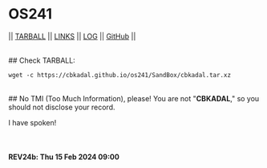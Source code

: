 ---
---

# OS241

|| [TARBALL](SandBox/cbkadal.tar.xz) || [LINKS](LINKS/) || [LOG](TXT/mylog.txt) || [GitHub](https://github.com/cbkadal/os241/) ||

<br>
## Check TARBALL:

```
wget -c https://cbkadal.github.io/os241/SandBox/cbkadal.tar.xz

```

<br>
## No TMI (Too Much Information), please! 
You are not "<b>CBKADAL</b>," so you should not disclose your record.

I have spoken!

<br><b>
#### REV24b: Thu 15 Feb 2024 09:00
<br>
